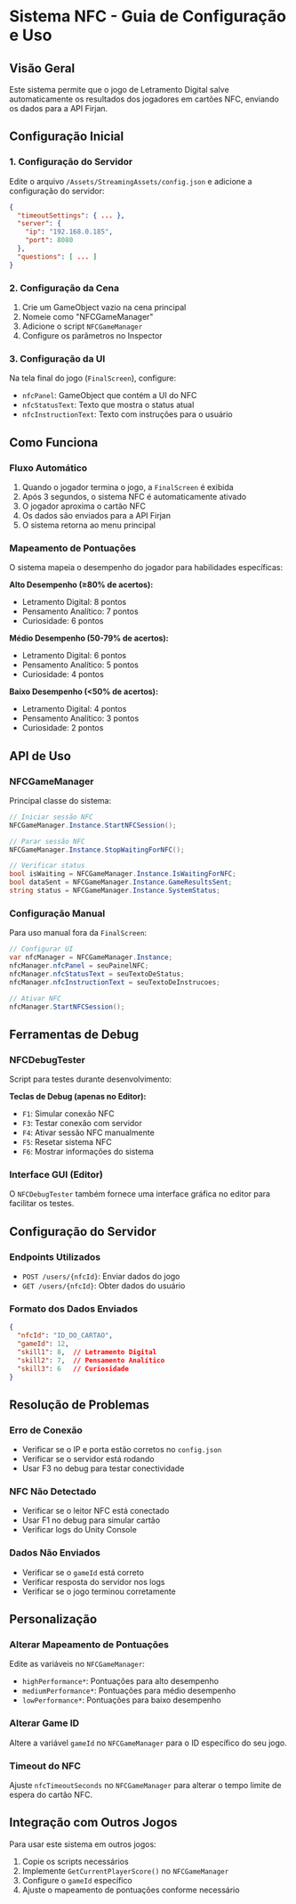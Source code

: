 # Sistema NFC - Guia de Configuração e Uso

## Visão Geral
Este sistema permite que o jogo de Letramento Digital salve automaticamente os resultados dos jogadores em cartões NFC, enviando os dados para a API Firjan.

## Configuração Inicial

### 1. Configuração do Servidor
Edite o arquivo `/Assets/StreamingAssets/config.json` e adicione a configuração do servidor:

```json
{
  "timeoutSettings": { ... },
  "server": {
    "ip": "192.168.0.185",
    "port": 8080
  },
  "questions": [ ... ]
}
```

### 2. Configuração da Cena
1. Crie um GameObject vazio na cena principal
2. Nomeie como "NFCGameManager"
3. Adicione o script `NFCGameManager`
4. Configure os parâmetros no Inspector

### 3. Configuração da UI
Na tela final do jogo (`FinalScreen`), configure:
- `nfcPanel`: GameObject que contém a UI do NFC
- `nfcStatusText`: Texto que mostra o status atual
- `nfcInstructionText`: Texto com instruções para o usuário

## Como Funciona

### Fluxo Automático
1. Quando o jogador termina o jogo, a `FinalScreen` é exibida
2. Após 3 segundos, o sistema NFC é automaticamente ativado
3. O jogador aproxima o cartão NFC
4. Os dados são enviados para a API Firjan
5. O sistema retorna ao menu principal

### Mapeamento de Pontuações
O sistema mapeia o desempenho do jogador para habilidades específicas:

**Alto Desempenho (≥80% de acertos):**
- Letramento Digital: 8 pontos
- Pensamento Analítico: 7 pontos
- Curiosidade: 6 pontos

**Médio Desempenho (50-79% de acertos):**
- Letramento Digital: 6 pontos
- Pensamento Analítico: 5 pontos
- Curiosidade: 4 pontos

**Baixo Desempenho (<50% de acertos):**
- Letramento Digital: 4 pontos
- Pensamento Analítico: 3 pontos
- Curiosidade: 2 pontos

## API de Uso

### NFCGameManager
Principal classe do sistema:

```csharp
// Iniciar sessão NFC
NFCGameManager.Instance.StartNFCSession();

// Parar sessão NFC
NFCGameManager.Instance.StopWaitingForNFC();

// Verificar status
bool isWaiting = NFCGameManager.Instance.IsWaitingForNFC;
bool dataSent = NFCGameManager.Instance.GameResultsSent;
string status = NFCGameManager.Instance.SystemStatus;
```

### Configuração Manual
Para uso manual fora da `FinalScreen`:

```csharp
// Configurar UI
var nfcManager = NFCGameManager.Instance;
nfcManager.nfcPanel = seuPainelNFC;
nfcManager.nfcStatusText = seuTextoDeStatus;
nfcManager.nfcInstructionText = seuTextoDeInstrucoes;

// Ativar NFC
nfcManager.StartNFCSession();
```

## Ferramentas de Debug

### NFCDebugTester
Script para testes durante desenvolvimento:

**Teclas de Debug (apenas no Editor):**
- `F1`: Simular conexão NFC
- `F3`: Testar conexão com servidor
- `F4`: Ativar sessão NFC manualmente
- `F5`: Resetar sistema NFC
- `F6`: Mostrar informações do sistema

### Interface GUI (Editor)
O `NFCDebugTester` também fornece uma interface gráfica no editor para facilitar os testes.

## Configuração do Servidor

### Endpoints Utilizados
- `POST /users/{nfcId}`: Enviar dados do jogo
- `GET /users/{nfcId}`: Obter dados do usuário

### Formato dos Dados Enviados
```json
{
  "nfcId": "ID_DO_CARTAO",
  "gameId": 12,
  "skill1": 8,  // Letramento Digital
  "skill2": 7,  // Pensamento Analítico  
  "skill3": 6   // Curiosidade
}
```

## Resolução de Problemas

### Erro de Conexão
- Verificar se o IP e porta estão corretos no `config.json`
- Verificar se o servidor está rodando
- Usar F3 no debug para testar conectividade

### NFC Não Detectado
- Verificar se o leitor NFC está conectado
- Usar F1 no debug para simular cartão
- Verificar logs do Unity Console

### Dados Não Enviados
- Verificar se o `gameId` está correto
- Verificar resposta do servidor nos logs
- Verificar se o jogo terminou corretamente

## Personalização

### Alterar Mapeamento de Pontuações
Edite as variáveis no `NFCGameManager`:
- `highPerformance*`: Pontuações para alto desempenho
- `mediumPerformance*`: Pontuações para médio desempenho  
- `lowPerformance*`: Pontuações para baixo desempenho

### Alterar Game ID
Altere a variável `gameId` no `NFCGameManager` para o ID específico do seu jogo.

### Timeout do NFC
Ajuste `nfcTimeoutSeconds` no `NFCGameManager` para alterar o tempo limite de espera do cartão NFC.

## Integração com Outros Jogos

Para usar este sistema em outros jogos:

1. Copie os scripts necessários
2. Implemente `GetCurrentPlayerScore()` no `NFCGameManager`
3. Configure o `gameId` específico
4. Ajuste o mapeamento de pontuações conforme necessário